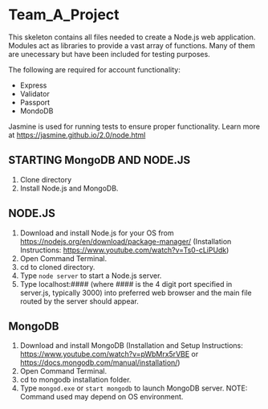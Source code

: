 # Team_A_Project

This skeleton contains all files needed to create a Node.js web application. 
Modules act as libraries to provide a vast array of functions. Many of them are unecessary but have been included
for testing purposes.

The following are required for account functionality:
- Express
- Validator
- Passport
- MondoDB

Jasmine is used for running tests to ensure proper functionality. Learn more at https://jasmine.github.io/2.0/node.html

STARTING MongoDB AND NODE.JS
------
1. Clone directory
2. Install Node.js and MongoDB.

## NODE.JS
1. Download and install Node.js for your OS from https://nodejs.org/en/download/package-manager/ (Installation Instructions: https://www.youtube.com/watch?v=Ts0-cLiPUdk)
2. Open Command Terminal.
3. cd to cloned directory.
4. Type `node server` to start a Node.js server.
5. Type localhost:#### (where #### is the 4 digit port specified in server.js, typically 3000) into preferred web browser and the main file routed by the server should appear.

## MongoDB
1. Download and install MongoDB (Installation and Setup Instructions: https://www.youtube.com/watch?v=pWbMrx5rVBE or https://docs.mongodb.com/manual/installation/)
2. Open Command Terminal.
3. cd to mongodb installation folder.
4. Type `mongod.exe` or `start mongodb` to launch MongoDB server. NOTE: Command used may depend on OS environment. 

